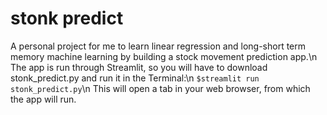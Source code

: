 # stonk predict
A personal project for me to learn linear regression and long-short term memory machine learning by building a stock movement prediction app.\n
The app is run through Streamlit, so you will have to download stonk_predict.py and run it in the Terminal:\n
`$streamlit run stonk_predict.py`\n
This will open a tab in your web browser, from which the app will run.
